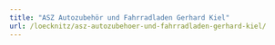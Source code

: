 ```yaml
---
title: "ASZ Autozubehör und Fahrradladen Gerhard Kiel"
url: /loecknitz/asz-autozubehoer-und-fahrradladen-gerhard-kiel/
---
```


